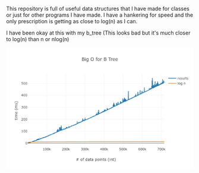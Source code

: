 This repository is full of useful data structures that I have made for classes or just for other programs I have made. I have a hankering for speed and the only prescription is getting as close to log(n) as I can.

I have been okay at this with my b_tree (This looks bad but it's much closer to log(n) than n or nlog(n)
<div align="center">
  <img src="./b_tree/big_o.png"><br><br>
</div>
